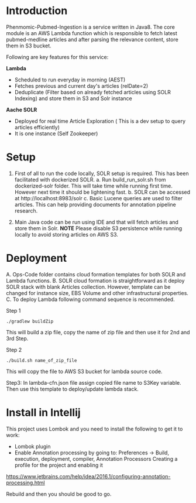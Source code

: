 Introduction 
============
Phenmomic-Pubmed-Ingestion is a service written in Java8. The core module is an AWS Lambda function which is responsible to fetch latest pubmed-medline articles and after parsing the relevance content, store them in S3 bucket.

Following are key features for this service:

**Lambda**
* Scheduled to run everyday in morning (AEST)
* Fetches previous and current day's articles (relDate=2)
* Deduplicate (Filter based on already fetched articles using SOLR Indexing) and store them in S3 and Solr instance

**Aache SOLR**
* Deployed for real time Article Exploration ( This is a dev setup to query articles efficiently)
* It is one instance (Self Zookeeper)

Setup
=====
1. First of all to run the code locally, SOLR setup is required. This has been facilitated with dockerized SOLR.
    a. Run build_run_solr.sh from dockerized-solr folder. This will take time while running first time. However next time it should be lightening fast.
    b. SOLR can be accessed at http://localhost:8983/solr
    c. Basic Lucene queries are used to filter articles. This can help providing documents for annotation pipeline research.

2. Main Java code can be run using IDE and that will fetch articles and store them in Solr. **NOTE** Please disable S3 persistence while running locally to avoid storing articles on AWS S3.


Deployment
==========
A. Ops-Code folder contains cloud formation templates for both SOLR and Lambda functions.
B. SOLR cloud formation is straightforward as it deploy SOLR stack with blank Articles collection.
   However, template can be changed for instance size, EBS Volume and other infrastructural properties.
C. To deploy Lambda following command sequence is recommended.


Step 1
```
./gradlew buildZip
```
This will build a zip file, copy the name of zip file and then use it for 2nd and 3rd Step.

Step 2
```
./build.sh name_of_zip_file
```
This will copy the file to AWS S3 bucket for lambda source code.

Step3:
In lambda-cfn.json file assign copied file name to S3Key variable. Then use this template to deploy/update lambda stack.


Install in Intellij
===================
This project uses Lombok and you need to install the following to get it to work:
* Lombok plugin
* Enable Annotation processing by going to:
Preferences -> Build, execution, deployment, compiler, Annotation Processors
Creating a profile for the project and enabling it

https://www.jetbrains.com/help/idea/2016.1/configuring-annotation-processing.html

Rebuild and then you should be good to go. 

